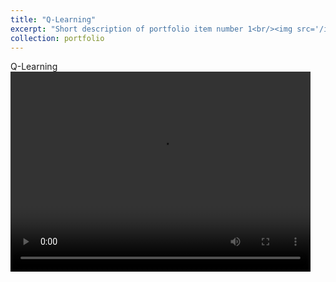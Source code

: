 ```yaml
---
title: "Q-Learning"
excerpt: "Short description of portfolio item number 1<br/><img src='/images/500x300.png'>"
collection: portfolio
---
```


Q-Learning
<video width="480" height="320" controls preload>
  <source src="q_learning_lunar_lander.webm"></source>
</video>


